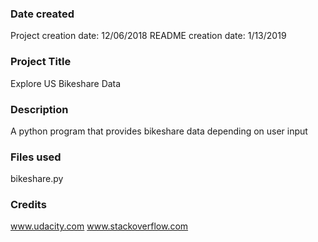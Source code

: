 ### Date created
Project creation date: 12/06/2018
README creation date: 1/13/2019

### Project Title
Explore US Bikeshare Data

### Description
A python program that provides bikeshare data depending on user input

### Files used
bikeshare.py

### Credits
www.udacity.com
www.stackoverflow.com
